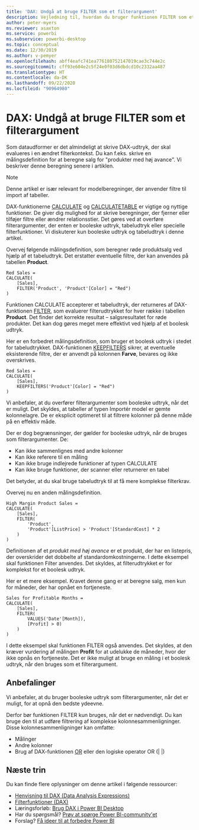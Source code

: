 ```yaml
---
title: 'DAX: Undgå at bruge FILTER som et filterargument'
description: Vejledning til, hvordan du bruger funktionen FILTER som et filterargument.
author: peter-myers
ms.reviewer: asaxton
ms.service: powerbi
ms.subservice: powerbi-desktop
ms.topic: conceptual
ms.date: 12/30/2019
ms.author: v-pemyer
ms.openlocfilehash: abff4eafc741ea776180752147019cae3c744e2c
ms.sourcegitcommit: cff93e604e2c5f24e0f03d6dbdcd10c2332aa487
ms.translationtype: HT
ms.contentlocale: da-DK
ms.lasthandoff: 09/22/2020
ms.locfileid: "90964980"
---
```

# <a name="dax-avoid-using-filter-as-a-filter-argument"></a>DAX: Undgå at bruge FILTER som et filterargument

Som dataudformer er det almindeligt at skrive DAX-udtryk, der skal evalueres i en ændret filterkontekst. Du kan f.eks. skrive en målingsdefinition for at beregne salg for "produkter med høj avance". Vi beskriver denne beregning senere i artiklen.

> [!NOTE]
> Denne artikel er især relevant for modelberegninger, der anvender filtre til import af tabeller.

DAX-funktionerne [CALCULATE](/dax/calculate-function-dax) og [CALCULATETABLE](/dax/calculatetable-function-dax) er vigtige og nyttige funktioner. De giver dig mulighed for at skrive beregninger, der fjerner eller tilføjer filtre eller ændrer relationsstier. Det gøres ved at overføre filterargumenter, der enten er booleske udtryk, tabeludtryk eller specielle filterfunktioner. Vi diskuterer kun booleske udtryk og tabeludtryk i denne artikel.

Overvej følgende målingsdefinition, som beregner røde produktsalg ved hjælp af et tabeludtryk. Det erstatter eventuelle filtre, der kan anvendes på tabellen **Product**.

```dax
Red Sales =
CALCULATE(
    [Sales],
    FILTER('Product', 'Product'[Color] = "Red")
)
```

Funktionen CALCULATE accepterer et tabeludtryk, der returneres af DAX-funktionen [FILTER](/dax/filter-function-dax), som evaluerer filterudtrykket for hver række i tabellen **Product**. Det finder det korrekte resultat – salgsresultatet for røde produkter. Det kan dog gøres meget mere effektivt ved hjælp af et boolesk udtryk.

Her er en forbedret målingsdefinition, som bruger et boolesk udtryk i stedet for tabeludtrykket. DAX-funktionen [KEEPFILTERS](/dax/keepfilters-function-dax) sikrer, at eventuelle eksisterende filtre, der er anvendt på kolonnen **Farve**, bevares og ikke overskrives.

```dax
Red Sales =
CALCULATE(
    [Sales],
    KEEPFILTERS('Product'[Color] = "Red")
)
```

Vi anbefaler, at du overfører filterargumenter som booleske udtryk, når det er muligt. Det skyldes, at tabeller af typen Importér model er gemte kolonnelagre. De er eksplicit optimeret til at filtrere kolonner på denne måde på en effektiv måde.

Der er dog begrænsninger, der gælder for booleske udtryk, når de bruges som filterargumenter. De:

- Kan ikke sammenlignes med andre kolonner
- Kan ikke referere til en måling
- Kan ikke bruge indlejrede funktioner af typen CALCULATE
- Kan ikke bruge funktioner, der scanner eller returnerer en tabel

Det betyder, at du skal bruge tabeludtryk til at få mere komplekse filterkrav.

Overvej nu en anden målingsdefinition.

```dax
High Margin Product Sales =
CALCULATE(
    [Sales],
    FILTER(
        'Product',
        'Product'[ListPrice] > 'Product'[StandardCost] * 2
    )
)
```

Definitionen af et _produkt med høj avance_ er et produkt, der har en listepris, der overskrider det dobbelte af standardomkostningerne. I dette eksempel skal funktionen Filter anvendes. Det skyldes, at filterudtrykket er for komplekst for et boolesk udtryk.

Her er et mere eksempel. Kravet denne gang er at beregne salg, men kun for måneder, der har opnået en fortjeneste.

```dax
Sales for Profitable Months =
CALCULATE(
    [Sales],
    FILTER(
        VALUES('Date'[Month]),
        [Profit] > 0)
    )
)
```

I dette eksempel skal funktionen FILTER også anvendes. Det skyldes, at den kræver vurdering af målingen **Profit** for at udelukke de måneder, hvor der ikke opnås en fortjeneste. Det er ikke muligt at bruge en måling i et boolesk udtryk, når den bruges som et filterargument.

## <a name="recommendations"></a>Anbefalinger

Vi anbefaler, at du bruger booleske udtryk som filterargumenter, når det er muligt, for at opnå den bedste ydeevne.

Derfor bør funktionen FILTER kun bruges, når det er nødvendigt. Du kan bruge den til at udføre filtrering af komplekse kolonnesammenligninger. Disse kolonnesammenligninger kan omfatte:

- Målinger
- Andre kolonner
- Brug af DAX-funktionen [OR](/dax/or-function-dax) eller den logiske operator OR (| |)

## <a name="next-steps"></a>Næste trin

Du kan finde flere oplysninger om denne artikel i følgende ressourcer:

- [Henvisning til DAX (Data Analysis Expressions)](/dax/)
- [Filterfunktioner (DAX)](/dax/filter-function-dax)
- Læringsforløb: [Brug DAX i Power BI Desktop](/learn/paths/dax-power-bi/)
- Har du spørgsmål? [Prøv at spørge Power BI-community'et](https://community.powerbi.com/)
- Forslag? [Få ideer til at forbedre Power BI](https://ideas.powerbi.com)